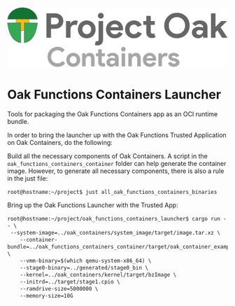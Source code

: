 <!-- Oak Logo Start -->
<!-- An HTML element is intentionally used since GitHub recommends this approach to handle different images in dark/light modes. Ref: https://docs.github.com/en/get-started/writing-on-github/getting-started-with-writing-and-formatting-on-github/basic-writing-and-formatting-syntax#specifying-the-theme-an-image-is-shown-to -->
<!-- markdownlint-disable-next-line MD033 -->
<h1><picture><source media="(prefers-color-scheme: dark)" srcset="/docs/oak-logo/svgs/oak-containers-negative-colour.svg?sanitize=true"><source media="(prefers-color-scheme: light)" srcset="/docs/oak-logo/svgs/oak-containers.svg?sanitize=true"><img alt="Project Oak Containers Logo" src="/docs/oak-logo/svgs/oak-containers.svg?sanitize=true"></picture></h1>
<!-- Oak Logo End -->

# Oak Functions Containers Launcher

Tools for packaging the Oak Functions Containers app as an OCI runtime bundle.

In order to bring the launcher up with the Oak Functions Trusted Application on
Oak Containers, do the following:

Build all the necessary components of Oak Containers. A script in the
`oak_functions_containers_container` folder can help generate the container
image. However, to generate all necessary components, there is also a rule in
the just file:

```console
root@hostname:~/project$ just all_oak_functions_containers_binaries
```

Bring up the Oak Functions Launcher with the Trusted App:

```console
root@hostname:~/project/oak_functions_containers_launcher$ cargo run -- \
 --system-image=../oak_containers/system_image/target/image.tar.xz \
    --container-bundle=../oak_functions_containers_container/target/oak_container_example_oci_filesystem_bundle.tar \
    --vmm-binary=$(which qemu-system-x86_64) \
    --stage0-binary=../generated/stage0_bin \
    --kernel=../oak_containers/kernel/target/bzImage \
    --initrd=../target/stage1.cpio \
    --ramdrive-size=5000000 \
    --memory-size=10G
```
